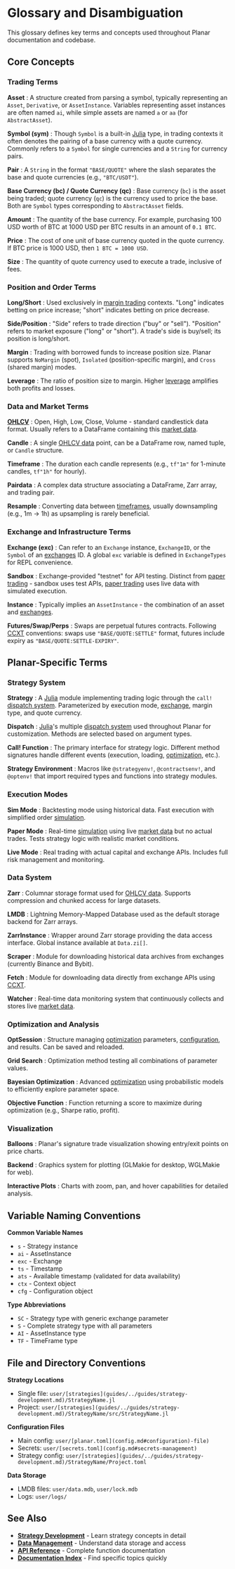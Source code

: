 # Glossary and Disambiguation

This glossary defines key terms and concepts used throughout Planar documentation and codebase.

## Core Concepts

### Trading Terms

**Asset**
: A structure created from parsing a symbol, typically representing an `Asset`, `Derivative`, or `AssetInstance`. Variables representing asset instances are often named `ai`, while simple assets are named `a` or `aa` (for `AbstractAsset`).

**Symbol (sym)**
: Though `Symbol` is a built-in [Julia](https://julialang.org/) type, in trading contexts it often denotes the pairing of a base currency with a quote currency. Commonly refers to a `Symbol` for single currencies and a `String` for currency pairs.

**Pair**
: A `String` in the format `"BASE/QUOTE"` where the slash separates the base and quote currencies (e.g., `"BTC/USDT"`).

**Base Currency (bc) / Quote Currency (qc)**
: Base currency (`bc`) is the asset being traded; quote currency (`qc`) is the currency used to price the base. Both are `Symbol` types corresponding to `AbstractAsset` fields.

**Amount**
: The quantity of the base currency. For example, purchasing 100 USD worth of BTC at 1000 USD per BTC results in an amount of `0.1 BTC`.

**Price**
: The cost of one unit of base currency quoted in the quote currency. If BTC price is 1000 USD, then `1 BTC = 1000 USD`.

**Size**
: The quantity of quote currency used to execute a trade, inclusive of fees.

### Position and Order Terms

**Long/Short**
: Used exclusively in [margin trading](guides/../guides/strategy-development.md) contexts. "Long" indicates betting on price increase; "short" indicates betting on price decrease.

**Side/Position**
: "Side" refers to trade direction ("buy" or "sell"). "Position" refers to market exposure ("long" or "short"). A trade's side is buy/sell; its position is long/short.

**Margin**
: Trading with borrowed funds to increase position size. Planar supports `NoMargin` (spot), `Isolated` (position-specific margin), and `Cross` (shared margin) modes.

**Leverage**
: The ratio of position size to margin. Higher [leverage](guides/../guides/strategy-development.md#margin-modes) amplifies both profits and losses.

### Data and Market Terms

**[OHLCV](guides/../guides/data-management.md#ohlcv-data)**
: Open, High, Low, Close, Volume - standard candlestick data format. Usually refers to a DataFrame containing this [market data](guides/../guides/data-management.md).

**Candle**
: A single [OHLCV data](guides/../guides/data-management.md#ohlcv-data) point, can be a DataFrame row, named tuple, or `Candle` structure.

**Timeframe**
: The duration each candle represents (e.g., `tf"1m"` for 1-minute candles, `tf"1h"` for hourly).

**Pairdata**
: A complex data structure associating a DataFrame, Zarr array, and trading pair.

**Resample**
: Converting data between [timeframes](guides/../guides/data-management.md#timeframes), usually downsampling (e.g., 1m → 1h) as upsampling is rarely beneficial.

### Exchange and Infrastructure Terms

**Exchange (exc)**
: Can refer to an `Exchange` instance, `ExchangeID`, or the `Symbol` of an [exchanges](exchanges.md) ID. A global `exc` variable is defined in `ExchangeTypes` for REPL convenience.

**Sandbox**
: Exchange-provided "testnet" for API testing. Distinct from [paper trading](guides/execution-modes.md#paper-mode) - sandbox uses test APIs, [paper trading](guides/execution-modes.md#paper-mode) uses live data with simulated execution.

**Instance**
: Typically implies an `AssetInstance` - the combination of an asset and [exchanges](exchanges.md).

**Futures/Swap/Perps**
: Swaps are perpetual futures contracts. Following [CCXT](exchanges.md) conventions: swaps use `"BASE/QUOTE:SETTLE"` format, futures include expiry as `"BASE/QUOTE:SETTLE-EXPIRY"`.

## Planar-Specific Terms

### Strategy System

**Strategy**
: A [Julia](https://julialang.org/) module implementing trading logic through the `call!` [dispatch system](guides/../guides/strategy-development.md). Parameterized by execution mode, [exchange](exchanges.md), margin type, and quote currency.

**Dispatch**
: [Julia](https://julialang.org/)'s multiple [dispatch system](guides/../guides/strategy-development.md) used throughout Planar for customization. Methods are selected based on argument types.

**Call! Function**
: The primary interface for strategy logic. Different method signatures handle different events (execution, loading, [optimization](optimization.md), etc.).

**Strategy Environment**
: Macros like `@strategyenv!`, `@contractsenv!`, and `@optenv!` that import required types and functions into strategy modules.

### Execution Modes

**Sim Mode**
: Backtesting mode using historical data. Fast execution with simplified order [simulation](guides/execution-modes.md#simulation-mode).

**Paper Mode**
: Real-time [simulation](guides/execution-modes.md#simulation-mode) using live [market data](guides/../guides/data-management.md) but no actual trades. Tests strategy logic with realistic market conditions.

**Live Mode**
: Real trading with actual capital and exchange APIs. Includes full risk management and monitoring.

### Data System

**Zarr**
: Columnar storage format used for [OHLCV data](guides/../guides/data-management.md#ohlcv-data). Supports compression and chunked access for large datasets.

**LMDB**
: Lightning Memory-Mapped Database used as the default storage backend for Zarr arrays.

**ZarrInstance**
: Wrapper around Zarr storage providing the data access interface. Global instance available at `Data.zi[]`.

**Scraper**
: Module for downloading historical data archives from exchanges (currently Binance and Bybit).

**Fetch**
: Module for downloading data directly from exchange APIs using [CCXT](exchanges.md#ccxt-integration).

**Watcher**
: Real-time data monitoring system that continuously collects and stores live [market data](guides/../guides/data-management.md).

### Optimization and Analysis

**OptSession**
: Structure managing [optimization](optimization.md) parameters, [configuration](config.md), and results. Can be saved and reloaded.

**Grid Search**
: Optimization method testing all combinations of parameter values.

**Bayesian Optimization**
: Advanced [optimization](optimization.md) using probabilistic models to efficiently explore parameter space.

**Objective Function**
: Function returning a score to maximize during optimization (e.g., Sharpe ratio, profit).

### Visualization

**Balloons**
: Planar's signature trade visualization showing entry/exit points on price charts.

**Backend**
: Graphics system for plotting (GLMakie for desktop, WGLMakie for web).

**Interactive Plots**
: Charts with zoom, pan, and hover capabilities for detailed analysis.

## Variable Naming Conventions

**Common Variable Names**
- `s` - Strategy instance
- `ai` - AssetInstance
- `exc` - Exchange
- `ts` - Timestamp
- `ats` - Available timestamp (validated for data availability)
- `ctx` - Context object
- `cfg` - Configuration object

**Type Abbreviations**
- `SC` - Strategy type with generic exchange parameter
- `S` - Complete strategy type with all parameters
- `AI` - AssetInstance type
- `TF` - TimeFrame type

## File and Directory Conventions

**Strategy Locations**
- Single file: `user/[strategies](guides/../guides/strategy-development.md)/StrategyName.jl`
- Project: `user/[strategies](guides/../guides/strategy-development.md)/StrategyName/src/StrategyName.jl`

**Configuration Files**
- Main config: `user/[planar.toml](config.md#configuration)-file)`
- Secrets: `user/[secrets.toml](config.md#secrets-management)`
- Strategy config: `user/[strategies](guides/../guides/strategy-development.md)/StrategyName/Project.toml`

**Data Storage**
- LMDB files: `user/data.mdb`, `user/lock.mdb`
- Logs: `user/logs/`

## See Also

- **[Strategy Development](strategy.md)** - Learn strategy concepts in detail
- **[Data Management](data.md)** - Understand data storage and access
- **[API Reference](API/api.md)** - Complete function documentation
- **[Documentation Index](documentation-index.md)** - Find specific topics quickly